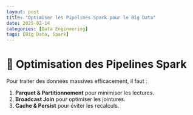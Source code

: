```yaml
---
layout: post
title: "Optimiser les Pipelines Spark pour le Big Data"
date: 2025-02-14
categories: [Data Engineering]
tags: [Big Data, Spark]
---
```


# 🚀 Optimisation des Pipelines Spark
Pour traiter des données massives efficacement, il faut :
1. **Parquet & Partitionnement** pour minimiser les lectures.  
2. **Broadcast Join** pour optimiser les jointures.  
3. **Cache & Persist** pour éviter les recalculs.  
